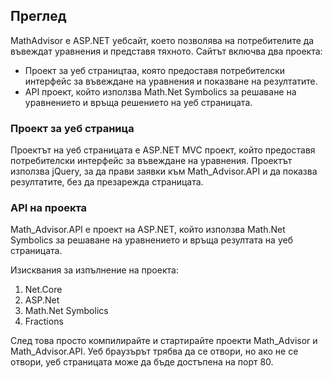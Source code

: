 ## Преглед
MathAdvisor е ASP.NET уебсайт, което позволява на потребителите да въвеждат уравнения и представя тяхното. Сайтът включва два проекта:

* Проект за уеб страництаа, която предоставя потребителски интерфейс за въвеждане на уравнения и показване на резултатите.
* API проект, който използва Math.Net Symbolics за решаване на уравнението и връща решението на уеб страницата.

### Проект за уеб страница
Проектът на уеб страницата е ASP.NET MVC проект, който предоставя потребителски интерфейс за въвеждане на уравнения. Проектът използва jQuery, за да прави заявки към Math_Advisor.API и да показва резултатите, без да презарежда страницата.

### API на проекта
Math_Advisor.API е проект на ASP.NET, който използва Math.Net Symbolics за решаване на уравнението и връща резултата на уеб страницата.

Изисквания за изпълнение на проекта:
1. Net.Core
2. ASP.Net
3. Math.Net Symbolics
4. Fractions

След това просто компилирайте и стартирайте проекти Math_Advisor и Math_Advisor.API. Уеб браузърът трябва да се отвори, но ако не се отвори, уеб страницата може да бъде достъпена на порт 80. 